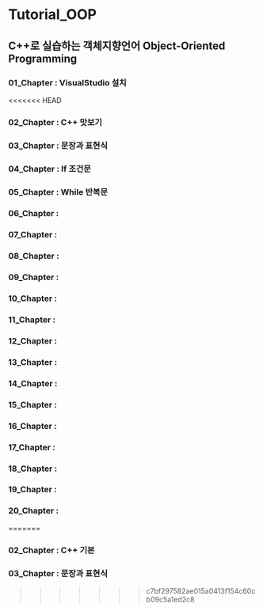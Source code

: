 # Tutorial_OOP
## C++로 실습하는 객체지향언어 Object-Oriented Programming

### 01_Chapter : VisualStudio 설치

<<<<<<< HEAD
### 02_Chapter : C++ 맛보기

### 03_Chapter : 문장과 표현식

### 04_Chapter : If 조건문

### 05_Chapter : While 반복문

### 06_Chapter : 

### 07_Chapter : 

### 08_Chapter : 

### 09_Chapter : 

### 10_Chapter : 

### 11_Chapter : 

### 12_Chapter : 

### 13_Chapter : 

### 14_Chapter : 

### 15_Chapter : 

### 16_Chapter : 

### 17_Chapter : 

### 18_Chapter : 

### 19_Chapter : 

### 20_Chapter : 
=======
### 02_Chapter : C++ 기본

### 03_Chapter : 문장과 표현식
>>>>>>> c7bf297582ae015a0413f154c60cb09c5a1ed2c8
